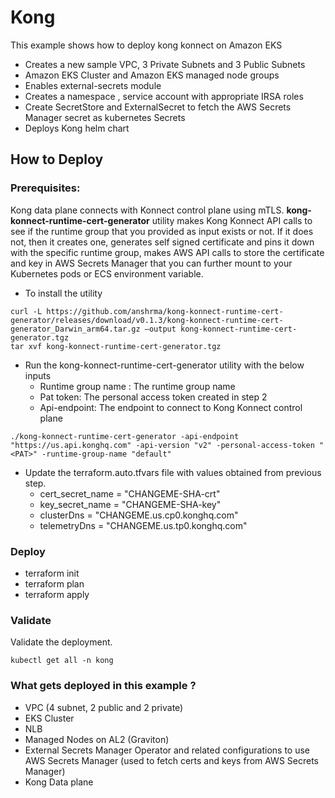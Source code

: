 # Kong

This example shows how to deploy kong konnect on Amazon EKS

* Creates a new sample VPC, 3 Private Subnets and 3 Public Subnets
* Amazon EKS Cluster and Amazon EKS managed node groups
* Enables external-secrets module
* Creates a namespace , service account with appropriate IRSA roles 
* Create SecretStore and ExternalSecret to fetch the AWS Secrets Manager secret as kubernetes Secrets
* Deploys Kong helm chart



## How to Deploy

### Prerequisites:

Kong data plane connects with Konnect control plane using mTLS. **kong-konnect-runtime-cert-generator** utility makes Kong Konnect API calls to see if the runtime group that you provided as input exists or not. If it does not, then it creates one, generates self signed certificate and pins it down with the specific runtime group, makes AWS API calls to store the certificate and key in AWS Secrets Manager that you can further mount to your Kubernetes pods or ECS environment variable.


* To install the utility
```
curl -L https://github.com/anshrma/kong-konnect-runtime-cert-generator/releases/download/v0.1.3/kong-konnect-runtime-cert-generator_Darwin_arm64.tar.gz —output kong-konnect-runtime-cert-generator.tgz
tar xvf kong-konnect-runtime-cert-generator.tgz
```

* Run the kong-konnect-runtime-cert-generator utility with the below inputs 
  * Runtime group name : The runtime group name
  * Pat token: The personal access token created in step 2
  * Api-endpoint: The endpoint to connect to Kong Konnect control plane
```
./kong-konnect-runtime-cert-generator -api-endpoint "https://us.api.konghq.com" -api-version "v2" -personal-access-token "<PAT>" -runtime-group-name "default"
```

* Update the terraform.auto.tfvars file with values obtained from previous step.
  * cert_secret_name = "CHANGEME-SHA-crt"
  * key_secret_name  = "CHANGEME-SHA-key"
  * clusterDns       = "CHANGEME.us.cp0.konghq.com"
  * telemetryDns     = "CHANGEME.us.tp0.konghq.com"

### Deploy

* terraform init
* terraform plan 
* terraform apply 

### Validate

Validate the deployment.
```
kubectl get all -n kong 
```

### What gets deployed in this example ?

* VPC (4 subnet, 2 public and 2 private)
* EKS Cluster
* NLB
* Managed Nodes on AL2 (Graviton)
* External Secrets Manager Operator and related configurations to use AWS Secrets Manager (used to fetch certs and keys from AWS Secrets Manager)
* Kong Data plane